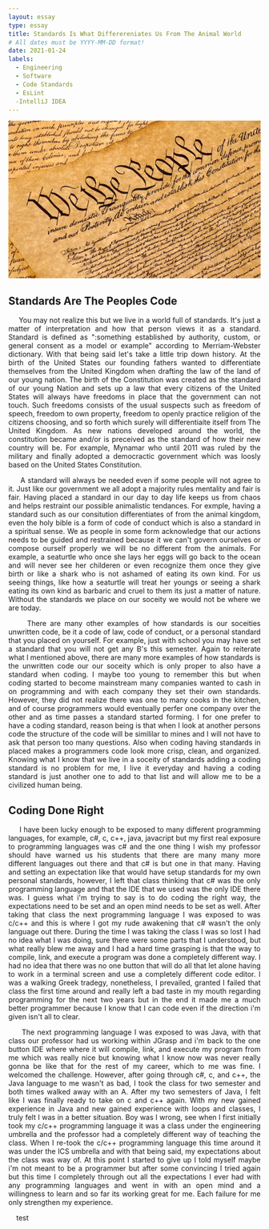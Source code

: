 ```yaml
---
layout: essay
type: essay
title: Standards Is What Differereniates Us From The Animal World
# All dates must be YYYY-MM-DD format!
date: 2021-01-24
labels:
  - Engineering
  - Software
  - Code Standards
  - EsLint
  -IntelliJ IDEA
---
```


<img class="ui xlarge image" src="../images/Constitution.png" width="1000">

## Standards Are The Peoples Code
<p align="justify">
&nbsp;&nbsp;&nbsp;&nbsp; You may not realize this but we live in a world full of standards. It's just a matter of interpretation and how that person views it as a standard. Standard is defined as ":something established by authority, custom, or general consent as a model or example" according to Merriam-Webster dictionary. With that being said let's take a little trip down history. At the birth of the United States our founding fathers wanted to differentiate themselves from the United Kingdom when drafting the law of the land of our young nation. The birth of the Constitution was created as the standard of our young Nation and sets up a law that every citizens of the United States will always have freedoms in place that the government can not touch. Such freedoms consists of the usual suspects such as freedom of speech, freedom to own property, freedom to openly practice religion of the citizens choosing, and so forth which surely will differentiaite itself from The United Kingdom. As new nations developed around the world, the constitution became and/or is preceived as the standard of how their new country will be. For example, Mynamar who until 2011 was ruled by the military and finally adopted a democractic government which was loosly based on the United States Constitution.<br /></p>
<p align="justify">
&nbsp;&nbsp;&nbsp;&nbsp; A standard will always be needed even if some people will not agree to it. Just like our government we all adopt a majority rules mentality and fair is fair. Having placed a standard in our day to day life keeps us from chaos and helps restraint our possible animalistic tendances. For exmple, having a standard such as our consitution differentiates of from the animal kingdom, even the holy bible is a form of code of conduct which is also a standard in a spiritual sense. We as people in some form acknowledge that our actions needs to be guided and restrained because it we can't govern ourselves or compose ourself properly we will be no different from the animals. For example, a seaturtle who once she lays her eggs will go back to the ocean and will never see her childeren or even recognize them once they give birth or like a shark who is not ashamed of eating its own kind. For us seeing things, like how a seaturtle will treat her youngs or seeing a shark eating its own kind as barbaric and cruel to them its just a matter of nature. Without the standards we place on our soceity we would not be where we are today.<br /></p>
<p align="justify">
&nbsp;&nbsp;&nbsp;&nbsp; There are many other examples of how standards is our soceities unwritten code, be it a code of law, code of conduct, or a personal standard that you placed on yourself. For example, just with school you may have set a standard that you will not get any B's this semester. Again to reiterate what I mentioned above, there are many more examples of how standards is the unwritten code our our soceity which is only proper to also have a standard when coding. I maybe too young to remember this but when coding started to become mainstream many companies wanted to cash in on programming and with each company they set their own standards. However, they did not realize there was one to many cooks in the kitchen, and of course programmers would eventually perfer one company over the other and as time passes a standard started forming. I for one prefer to have a coding standard, reason being is that when I look at another persons code the structure of the code will be simililar to mines and I will not have to ask that person too many questions. Also when coding having standards in placed makes a programmers code look more crisp, clean, and organized. Knowing what I know that we live in a soceity of standards adding a coding standard is no problem for me, I live it everyday and having a coding standard is just another one to add to that list and will allow me to be a civilized human being.<br /></p>

## Coding Done Right
<p align="justify">
&nbsp;&nbsp;&nbsp;&nbsp; I have been lucky enough to be exposed to many different programming languages, for example, c#, c, c++, java, javacript but my first real exposure to programming languages was c# and the one thing I wish my professor should have warned us his students that there are many many more different languages out there and that c# is but one in that many. Having and setting an expectation like that would have setup standards for my own personal standards, however, I left that class thinking that c# was the only programming language and that the IDE that we used was the only IDE there was. I guess what i'm trying to say is to do coding the right way, the expectations need to be set and an open mind needs to be set as well. After taking that class the next programming language I was exposed to was c/c++ and this is where I got my rude awakening that c# wasn't the only language out there. During the time I was taking the class I was so lost I had no idea what I was doing, sure there were some parts that I understood, but what really blew me away and I had a hard time grasping is that the way to compile, link, and execute a program was done a completely different way. I had no idea that there was no one button that will do all that let alone having to work in a terminal screen and use a completely different code editor. I was a walking Greek tradegy, nonetheless, I prevailed, granted I failed that class the first time around and really left a bad taste in my mouth regarding programming for the next two years but in the end it made me a much better programmer because I know that I can code even if the direction i'm given isn't all to clear.<br /></p>
<p align="justify">
&nbsp;&nbsp;&nbsp;&nbsp; The next programming language I was exposed to was Java, with that class our professor had us working within JGrasp and i'm back to the one button IDE where where it will compile, link, and execute my program from me which was really nice but knowing what I know now was never really gonna be like that for the rest of my career, which to me was fine. I welcomed the challenge. However, after going through c#, c, and c++, the Java language to me wasn't as bad, I took the class for two semester and both times walked away with an A. After my two semesters of Java, I felt like I was finally ready to take on c and c++ again. With my new gained experience in Java and new gained experience with loops and classes, I truly felt I was in a better situation. Boy was I wrong, see when I first initially took my c/c++ programming language it was a class under the engineering umbrella and the professor had a completely different way of teaching the class. When I re-took the c/c++ programming language this time around it was under the ICS umbrella and with that being said, my expectations about the class was way of. At this point I started to give up I told myself maybe i'm not meant to be a programmer but after some convincing I tried again but this time I completely through out all the expectations I ever had with any programming languages and went in with an open mind and a willingness to learn and so far its working great for me. Each failure for me only strengthen my experience.<br /></p>
<p align="justify">
&nbsp;&nbsp;&nbsp;&nbsp;test
